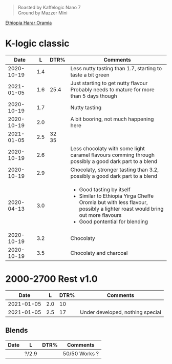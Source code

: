 > Roasted by Kaffelogic Nano 7<br>
> Ground by Mazzer Mini

[Ethiopia Harar Oramia](https://www.greenbeanhouse.co.nz/product/EthiopiaHararOromiaFTO)

# K-logic classic

| Date       | L    | DTR% | Comments |
|------------|------|------|----------
| 2020-10-19 | 1.4  |      | Less nutty tasting than 1.7, starting to taste a bit green
| 2021-01-05 | 1.6  | 25.4 | Just starting to get nutty flavour<br>Probably needs to mature for more than 5 days though
| 2020-10-19 | 1.7  |      | Nutty tasting
| 2020-10-19 | 2.0  |      | A bit booring, not much happening here
| 2021-01-05 | 2.5  | 32<br>35   | 
| 2020-10-19 | 2.6  |      | Less chocolaty with some light caramel flavours comming through<br>possibly a good dark part to a blend
| 2020-10-19 | 2.9  |      | Chocolaty, stronger tasting than 3.2, possibly a good dark part to a blend
| 2020-04-13 | 3.0  |      | <ul><li>Good tasting by itself</li><li>Similar to Ethiopia Yirga Cheffe Oromia but with less flavour,<br>possibly a lighter roast would bring out more flavours</li><li>Good pontential for blending</li></ul>
| 2020-10-19 | 3.2  |      | Chocolaty
| 2020-10-19 | 3.5  |      | Chocolaty and charcoal

# 2000-2700 Rest v1.0

| Date       | L    | DTR% | Comments |
|------------|------|------|----------
| 2021-01-05 | 2.0  | 10   | 
| 2021-01-05 | 2.5  | 17   | Under developed, nothing special

## Blends
| Date       | L    | DTR% | Comments |
|------------|------|------|----------
|            | ?/2.9|      | 50/50 Works ?
